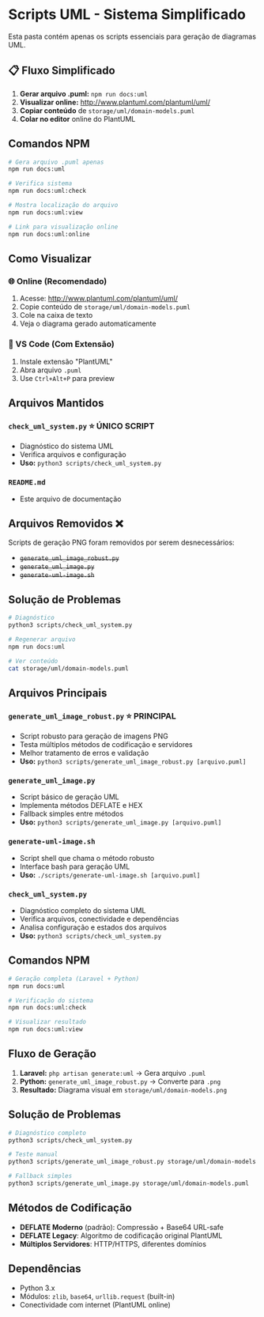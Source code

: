 # Scripts UML - Sistema Simplificado

Esta pasta contém apenas os scripts essenciais para geração de diagramas UML.

## 📋 Fluxo Simplificado

1. **Gerar arquivo .puml:** `npm run docs:uml`
2. **Visualizar online:** http://www.plantuml.com/plantuml/uml/
3. **Copiar conteúdo** de `storage/uml/domain-models.puml`
4. **Colar no editor** online do PlantUML

## Comandos NPM

```bash
# Gera arquivo .puml apenas
npm run docs:uml

# Verifica sistema
npm run docs:uml:check

# Mostra localização do arquivo
npm run docs:uml:view

# Link para visualização online
npm run docs:uml:online
```

## Como Visualizar

### 🌐 Online (Recomendado)
1. Acesse: http://www.plantuml.com/plantuml/uml/
2. Copie conteúdo de `storage/uml/domain-models.puml`
3. Cole na caixa de texto
4. Veja o diagrama gerado automaticamente

### 🔧 VS Code (Com Extensão)
1. Instale extensão "PlantUML"
2. Abra arquivo `.puml`
3. Use `Ctrl+Alt+P` para preview

## Arquivos Mantidos

### `check_uml_system.py` ⭐ **ÚNICO SCRIPT**
- Diagnóstico do sistema UML
- Verifica arquivos e configuração
- **Uso:** `python3 scripts/check_uml_system.py`

### `README.md`
- Este arquivo de documentação

## Arquivos Removidos ❌

Scripts de geração PNG foram removidos por serem desnecessários:
- ~~`generate_uml_image_robust.py`~~
- ~~`generate_uml_image.py`~~  
- ~~`generate-uml-image.sh`~~

## Solução de Problemas

```bash
# Diagnóstico
python3 scripts/check_uml_system.py

# Regenerar arquivo
npm run docs:uml

# Ver conteúdo
cat storage/uml/domain-models.puml
```

## Arquivos Principais

### `generate_uml_image_robust.py` ⭐ **PRINCIPAL**

- Script robusto para geração de imagens PNG
- Testa múltiplos métodos de codificação e servidores
- Melhor tratamento de erros e validação
- **Uso:** `python3 scripts/generate_uml_image_robust.py [arquivo.puml]`

### `generate_uml_image.py`

- Script básico de geração UML
- Implementa métodos DEFLATE e HEX
- Fallback simples entre métodos
- **Uso:** `python3 scripts/generate_uml_image.py [arquivo.puml]`

### `generate-uml-image.sh`

- Script shell que chama o método robusto
- Interface bash para geração UML
- **Uso:** `./scripts/generate-uml-image.sh [arquivo.puml]`

### `check_uml_system.py`

- Diagnóstico completo do sistema UML
- Verifica arquivos, conectividade e dependências
- Analisa configuração e estados dos arquivos
- **Uso:** `python3 scripts/check_uml_system.py`

## Comandos NPM

```bash
# Geração completa (Laravel + Python)
npm run docs:uml

# Verificação do sistema
npm run docs:uml:check

# Visualizar resultado
npm run docs:uml:view
```

## Fluxo de Geração

1. **Laravel:** `php artisan generate:uml` → Gera arquivo `.puml`
2. **Python:** `generate_uml_image_robust.py` → Converte para `.png`
3. **Resultado:** Diagrama visual em `storage/uml/domain-models.png`

## Solução de Problemas

```bash
# Diagnóstico completo
python3 scripts/check_uml_system.py

# Teste manual
python3 scripts/generate_uml_image_robust.py storage/uml/domain-models.puml

# Fallback simples
python3 scripts/generate_uml_image.py storage/uml/domain-models.puml
```

## Métodos de Codificação

- **DEFLATE Moderno** (padrão): Compressão + Base64 URL-safe
- **DEFLATE Legacy**: Algoritmo de codificação original PlantUML
- **Múltiplos Servidores**: HTTP/HTTPS, diferentes domínios

## Dependências

- Python 3.x
- Módulos: `zlib`, `base64`, `urllib.request` (built-in)
- Conectividade com internet (PlantUML online)
